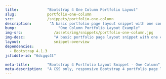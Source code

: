 ```yaml
---
title:             "Bootstrap 4 One Column Portfolio Layout"
slug:              portfolio-one-column
src:               /snippets/portfolio-one-column
description:	    "A basic portfolio page layout snippet with one content column built with Bootstrap 4"
bump:			        "One Column Portfolio Layout Example"
img-src:	    	  /assets/img/snippets/portfolio-one-column.jpg
img-desc:		      "A basic portfolio page layout snippet with one content column built with Bootstrap 4"
layout:		    	  snippet-overview
dependencies:     
  - Bootstrap 4.1.3
jsfiddle-id: "6dcgqs4t"

meta-title:        "Bootstrap 4 Portfolio Layout Snippet - One Column"
meta-description:  "A CSS only, responsive Bootstrap 4 portfolio page layout example with one column of content."
---
```


